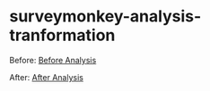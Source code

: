 # surveymonkey-analysis-tranformation

Before:
[Before Analysis](https://github.com/aryanrada/surveymonkey-analysis-tranformation/blob/main/before.png)

After:
[After Analysis](https://github.com/aryanrada/surveymonkey-analysis-tranformation/blob/main/after.png)